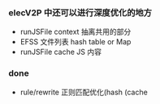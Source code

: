 ### elecV2P 中还可以进行深度优化的地方

- runJSFile context 抽离共用的部分
- EFSS 文件列表 hash table or Map
- runJSFile cache JS 内容

### done

- rule/rewrite 正则匹配优化(hash (cache